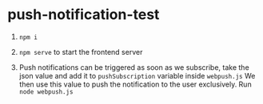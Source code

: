 # push-notification-test

1. `npm i`
   
2. `npm serve` to start the frontend server

3. Push notifications can be triggered as soon as we subscribe, take the json value and add it to `pushSubscription` variable inside `webpush.js`
We then use this value to push the notification to the user exclusively. Run `node webpush.js`
